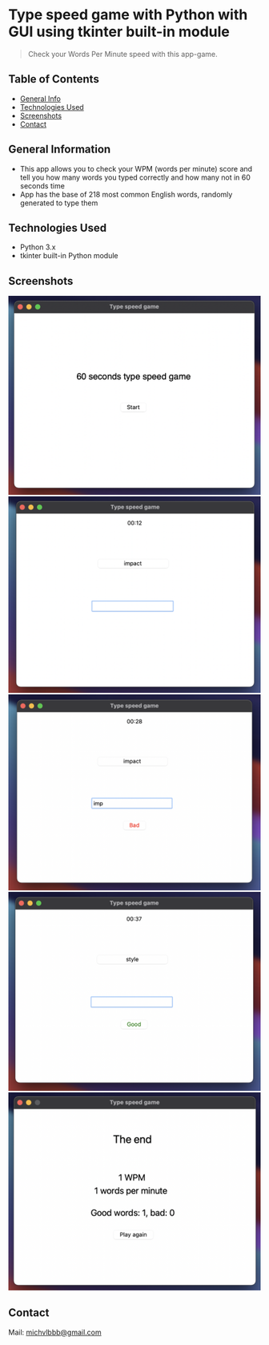 # Type speed game with Python with GUI using tkinter built-in module
> Check your Words Per Minute speed with this app-game.

## Table of Contents
* [General Info](#general-information)
* [Technologies Used](#technologies-used)
* [Screenshots](#screenshots)
* [Contact](#contact)
<!-- * [License](#license) -->


## General Information
- This app allows you to check your WPM (words per minute) score and tell you how many words you typed correctly and how many not in 60 seconds time
- App has the base of 218 most common English words, randomly generated to type them


## Technologies Used
- Python 3.x
- tkinter built-in Python module


## Screenshots
![Example screenshot](./img_for_readme/1.png)
![Example screenshot](./img_for_readme/2.png)
![Example screenshot](./img_for_readme/3.png)
![Example screenshot](./img_for_readme/4.png)
![Example screenshot](./img_for_readme/5.png)
<!-- If you have screenshots you'd like to share, include them here. -->


## Contact
Mail: michvlbbb@gmail.com


<!-- Optional -->
<!-- ## License -->
<!-- This project is open source and available under the [... License](). -->

<!-- You don't have to include all sections - just the one's relevant to your project -->
